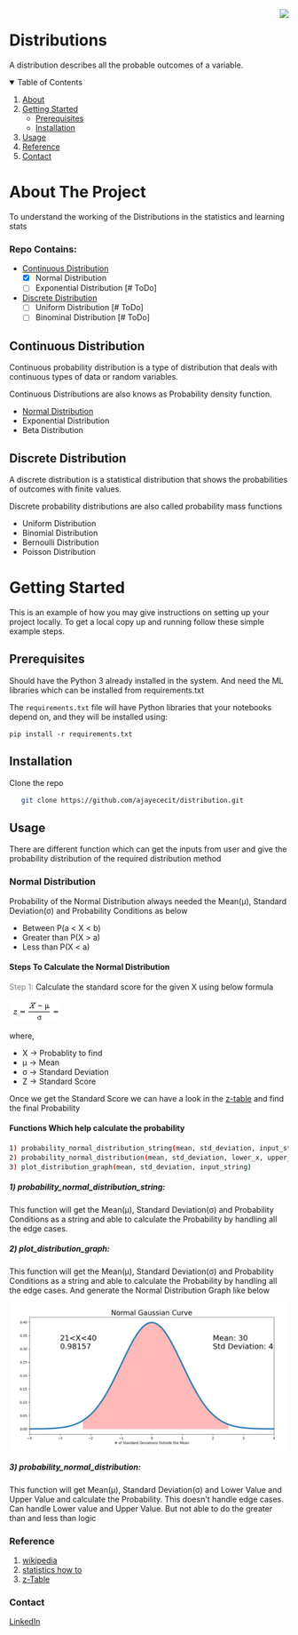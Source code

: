 <img src="readme.png" align="right" />

# Distributions

A distribution describes all the probable
outcomes of a variable.

<!-- TABLE OF CONTENTS -->
<details open="open">
  <summary>Table of Contents</summary>
  <ol>
    <li><a href="#about-the-project">About</a></li>
    <li>
      <a href="#getting-started">Getting Started</a>
      <ul>
        <li><a href="#prerequisites">Prerequisites</a></li>
        <li><a href="#installation">Installation</a></li>
      </ul>
    </li>
    <li><a href="#usage">Usage</a></li>
    <li><a href="#reference">Reference</a></li>
    <li><a href="#Contact">Contact</a></li>
  </ol>
</details>

# About The Project

To understand the working of the Distributions in the statistics and learning stats

### Repo Contains:
* [Continuous Distribution](#continuous-distribution)
    - [x] Normal Distribution
    - [ ] Exponential Distribution [# ToDo]
* [Discrete Distribution](#discrete-distribution)
    - [ ] Uniform Distribution [# ToDo]
    - [ ] Binominal Distribution [# ToDo]

<!-- Definitions -->
## Continuous Distribution
Continuous probability distribution is a type 
of distribution that deals with continuous types 
of data or random variables.

Continuous  Distributions are also knows as Probability 
density function.

- [Normal Distribution](#normal-distribution)
- Exponential Distribution
- Beta Distribution

## Discrete Distribution
A discrete distribution is a statistical distribution 
that shows the probabilities of outcomes with finite values.

Discrete probability distributions are also
called probability mass functions

- Uniform Distribution
- Binomial Distribution
- Bernoulli Distribution
- Poisson Distribution

# Getting Started
This is an example of how you may give instructions on setting up your project locally.
To get a local copy up and running follow these simple example steps.

## Prerequisites

Should have the Python 3 already installed in the system.
And need the ML libraries which can be installed from requirements.txt

The `requirements.txt` file will have Python libraries that your notebooks
depend on, and they will be installed using:

```
pip install -r requirements.txt
```

## Installation

Clone the repo 
```sh
   git clone https://github.com/ajayececit/distribution.git
```

## Usage

There are different function which can get the inputs from user
and give the probability distribution of the required distribution 
method

### Normal Distribution

Probability of the Normal Distribution always needed the 
Mean(μ), Standard Deviation(σ) and Probability Conditions as below
* Between P(a < X < b)
* Greater than P(X > a)
* Less than P(X < a)

#### Steps To Calculate the Normal Distribution

<font color="Grey"> Step 1: </font>
Calculate the standard score for the given X using below formula

![equation](images/z_score.bmp)

where,
* X  &#8594; Probablity to find
* μ  &#8594; Mean
* σ  &#8594; Standard Deviation
* Z  &#8594; Standard Score

Once we get the Standard Score we can have a look in the [z-table](images/z_table.pdf) 
and find the final Probability

#### Functions Which help calculate the probability
```sh
1) probability_normal_distribution_string(mean, std_deviation, input_string)
2) probability_normal_distribution(mean, std_deviation, lower_x, upper_x)
3) plot_distribution_graph(mean, std_deviation, input_string)
```
##### 1) probability_normal_distribution_string:
This function will get the Mean(μ), Standard Deviation(σ) and Probability Conditions as a string 
and able to calculate the Probability by handling all the edge cases.


##### 2) plot_distribution_graph:
This function will get the Mean(μ), Standard Deviation(σ) and Probability Conditions as a string 
and able to calculate the Probability by handling all the edge cases. And generate the Normal 
Distribution Graph like below

![alt text](images/normal_distribution.jpg)

##### 3) probability_normal_distribution:
This function will get Mean(μ), Standard Deviation(σ) and Lower Value and Upper Value and calculate 
the Probability. This doesn't handle edge cases. Can handle Lower value and Upper Value. 
But not able to do the greater than and less than logic


### Reference
1) [wikipedia](https://en.wikipedia.org/wiki/List_of_probability_distributions)
2) [statistics how to](https://www.statisticshowto.com/)
3) [z-Table](https://www.math.arizona.edu/~rsims/ma464/standardnormaltable.pdf)

### Contact
[LinkedIn](https://www.linkedin.com/in/ajay-balakumaran-0880819a/)
